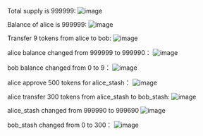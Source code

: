 Total supply is 999999:
![image](https://github.com/wuxuman/erc20/assets/6595148/f7b488c5-9995-499a-9868-cc1dbfa014ef)

Balance of alice is 999999:
![image](https://github.com/wuxuman/erc20/assets/6595148/4d7a238b-34ae-4aa3-af73-13915a35406b)

Transfer 9 tokens from alice to bob:
![image](https://github.com/wuxuman/erc20/assets/6595148/08343041-ea84-42ef-8dc7-acfbcd09872e)

alice balance changed from 999999 to 999990：
![image](https://github.com/wuxuman/erc20/assets/6595148/28649bb4-ebe1-4415-a84c-3630d861b719)

bob balance changed from 0 to 9：
![image](https://github.com/wuxuman/erc20/assets/6595148/afb22ab3-5bcb-4160-af28-4e107656d56f)

alice approve 500 tokens for alice_stash：
![image](https://github.com/wuxuman/erc20/assets/6595148/e6825c92-80b1-466b-84e0-8df30869740a)

alice transfer 300 tokens from alice_stash to bob_stash:
![image](https://github.com/wuxuman/erc20/assets/6595148/e4dce106-a7bb-4f22-bc2e-a71958711edc)

alice_stash changed from 999990 to 999690
![image](https://github.com/wuxuman/erc20/assets/6595148/f2c2c0c3-550e-4355-8b72-a2c0af1186c5)

bob_stash changed from 0 to 300：
![image](https://github.com/wuxuman/erc20/assets/6595148/d029c88c-9fdf-4aa5-8c66-03c4e25b5688)


